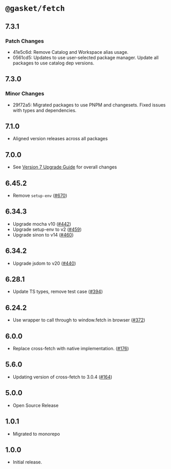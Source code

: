 # `@gasket/fetch`

## 7.3.1

### Patch Changes

- 41e5c6d: Remove Catalog and Workspace alias usage.
- 0561cd5: Updates to use user-selected package manager. Update all packages to use catalog dep versions.

## 7.3.0

### Minor Changes

- 29f72a5: Migrated packages to use PNPM and changesets. Fixed issues with types and dependencies.

## 7.1.0

- Aligned version releases across all packages

## 7.0.0

- See [Version 7 Upgrade Guide] for overall changes

## 6.45.2

- Remove `setup-env` ([#670])

## 6.34.3

- Upgrade mocha v10 ([#442])
- Upgrade setup-env to v2 ([#459])
- Upgrade sinon to v14 ([#460])

## 6.34.2

- Upgrade jsdom to v20 ([#440])

## 6.28.1

- Update TS types, remove test case ([#394])

## 6.24.2

- Use wrapper to call through to window.fetch in browser ([#372])

## 6.0.0

- Replace cross-fetch with native implementation. ([#176])

## 5.6.0

- Updating version of cross-fetch to 3.0.4 ([#164])

## 5.0.0

- Open Source Release

## 1.0.1

- Migrated to monorepo

## 1.0.0

- Initial release.

[Version 7 Upgrade Guide]: /docs/upgrade-to-7.md
[#164]: https://github.com/godaddy/gasket/pull/164
[#176]: https://github.com/godaddy/gasket/pull/176
[#372]: https://github.com/godaddy/gasket/pull/372
[#394]: https://github.com/godaddy/gasket/pull/394
[#440]: https://github.com/godaddy/gasket/pull/440
[#442]: https://github.com/godaddy/gasket/pull/442
[#459]: https://github.com/godaddy/gasket/pull/459
[#460]: https://github.com/godaddy/gasket/pull/460
[#670]: https://github.com/godaddy/gasket/pull/670
